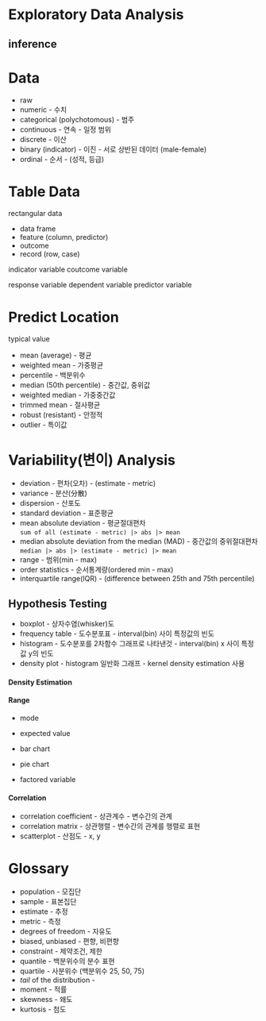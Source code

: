 # Exploratory Data Analysis

## inference

# Data

- raw
- numeric - 수치
- categorical (polychotomous) - 범주
- continuous - 연속 - 일정 범위
- discrete - 이산
- binary (indicator) - 이진 - 서로 상반된 데이터 (male-female)
- ordinal - 순서 - (성적, 등급)

# Table Data

rectangular data

- data frame
- feature (column, predictor)
- outcome
- record (row, case)

indicator variable
coutcome variable

response variable
dependent variable
predictor variable

# Predict Location

typical value

- mean (average) - 평균
- weighted mean - 가중평균
- percentile - 백분위수
- median (50th percentile) - 중간값, 중위값
- weighted median - 가중중간값
- trimmed mean - 절사평균
- robust (resistant) - 안정적
- outlier - 특이값

# Variability(변이) Analysis

- deviation - 편차(오차) - (estimate - metric)
- variance - 분산(分散)
- dispersion - 산포도
- standard deviation - 표준평균
- mean absolute deviation - 평균절대편차  
  `sum of all (estimate - metric) |> abs |> mean`
- median absolute deviation from the median (MAD) - 중간값의 중위절대편차  
  `median |> abs |> (estimate - metric) |> mean`
- range - 범위(min - max)
- order statistics - 순서통계량(ordered min - max)
- interquartile range(IQR) - (difference between 25th and 75th percentile)

## Hypothesis Testing

- boxplot - 상자수염(whisker)도
- frequency table - 도수분포표 - interval(bin) 사이 특정값의 빈도
- histogram - 도수분포를 2차함수 그래프로 나타낸것 - interval(bin) x 사이 특정값 y의 빈도
- density plot - histogram 일반화 그래프 - kernel density estimation 사용

#### Density Estimation

#### Range

- mode
- expected value
- bar chart
- pie chart

- factored variable

#### Correlation

- correlation coefficient - 상관계수 - 변수간의 관계
- correlation matrix - 상관행렬 - 변수간의 관계를 행렬로 표현
- scatterplot - 산점도 - x, y

# Glossary

- population - 모집단
- sample - 표본집단
- estimate - 추정
- metric - 측정
- degrees of freedom - 자유도
- biased, unbiased - 편향, 비편향
- constraint - 제약조건, 제한
- quantile - 백분위수의 분수 표현
- quartile - 사분위수 (백분위수 25, 50, 75)
- _tail_ of the distribution -
- moment - 적률
- skewness - 왜도
- kurtosis - 첨도

